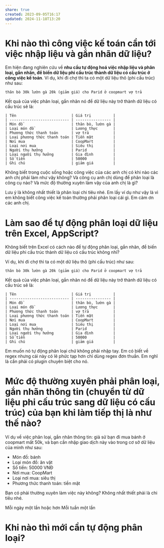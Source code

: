 ```yaml
---
share: true
created: 2023-09-05T16:17
updated: 2024-11-18T13:20
---
```

# Khi nào thì công việc kế toán cần tới việc nhập liệu và gắn nhãn dữ liệu?
Em hiện đang nghiên cứu về **nhu cầu tự động hoá việc nhập liệu và phân loại, gắn nhãn, để biến dữ liệu phi cấu trúc thành dữ liệu có cấu trúc ở công việc kế toán**. Ví dụ, khi đi chợ thì ta có một dữ liệu thô (phi cấu trúc) như sau:
```**
thăn bò 30k lườn gà 20k (giảm giá) cho Parid ở coopmart vợ trả
```
Kết quả của việc phân loại, gắn nhãn nó để dữ liệu này trở thành dữ liệu có cấu trúc sẽ là:
```
| Tên                         | Giá trị          |
| --------------------------- | ---------------- |
| Món đồ                      | thăn bò, lườn gà |
| Loại món đồ                 | Lương thực       |
| Phương thức thanh toán      | vợ trả           |
| Loại phương thức thanh toán | Tiền mặt         |
| Nơi mua                     | CoopMart         |
| Loại nơi mua                | Siêu thị         |
| Người thụ hưởng             | Parid            |
| Loại người thụ hưởng        | Gia đình         |
| Số tiền                     | 50000            |
| Ghi chú                     | giảm giá         |
```

Không biết trong cuộc sống hoặc công việc của các anh chị có khi nào các anh chị phải làm như vậy không? Và công cụ anh chị dùng để phân loại là công cụ nào? Và mức độ thường xuyên làm vậy của anh chị là gì?

Lưu ý là không nhất thiết là phân loại chi tiêu nhé. Em lấy ví dụ như vậy là vì em không biết công việc kế toán thường phải phân loại cái gì. Em cảm ơn các anh chị.

# Làm sao để tự động phân loại dữ liệu trên Excel, AppScript?
Không biết trên Excel có cách nào để tự động phân loại, gắn nhãn, để biến dữ liệu phi cấu trúc thành dữ liệu có cấu trúc không nhỉ?

Ví dụ, khi đi chợ thì ta có một dữ liệu thô (phi cấu trúc) như sau:
```
thăn bò 30k lườn gà 20k (giảm giá) cho Parid ở coopmart vợ trả
```

Kết quả của việc phân loại, gắn nhãn nó để dữ liệu này trở thành dữ liệu có cấu trúc sẽ là:
```
| Tên                         | Giá trị          |
| --------------------------- | ---------------- |
| Món đồ                      | thăn bò, lườn gà |
| Loại món đồ                 | Lương thực       |
| Phương thức thanh toán      | vợ trả           |
| Loại phương thức thanh toán | Tiền mặt         |
| Nơi mua                     | CoopMart         |
| Loại nơi mua                | Siêu thị         |
| Người thụ hưởng             | Parid            |
| Loại người thụ hưởng        | Gia đình         |
| Số tiền                     | 50000            |
| Ghi chú                     | giảm giá         |
```
Em muốn nó tự động phân loại chứ không phải nhập tay. Em có biết về regex nhưng cái này có lẽ phức tạp hơn chỉ dùng regex đơn thuần. Em nghĩ là cần phải có plugin chuyên biệt cho nó.

# Mức độ thường xuyên phải phân loại, gắn nhãn thông tin (chuyển từ dữ liệu phi cấu trúc sang dữ liệu có cấu trúc) của bạn khi làm tiếp thị là như thế nào?
Ví dụ về việc phân loại, gắn nhãn thông tin: giả sử bạn đi mua bánh ở coopmart mất 50k, và bạn cần nhập giao dịch này vào trong cơ sở dữ liệu của mình như sau:

- Món đồ: bánh
- Loại món đồ: ăn vặt
- Số tiền: 50000 VNĐ
- Nơi mua: CoopMart
- Loại nơi mua: siêu thị
- Phương thức thanh toán: tiền mặt

Bạn có phải thường xuyên làm việc này không? Không nhất thiết phải là chi tiêu nhé.

Mỗi ngày một lần hoặc hơn
Mỗi tuần một lần

# Khi nào thì mới cần tự động phân loại?
